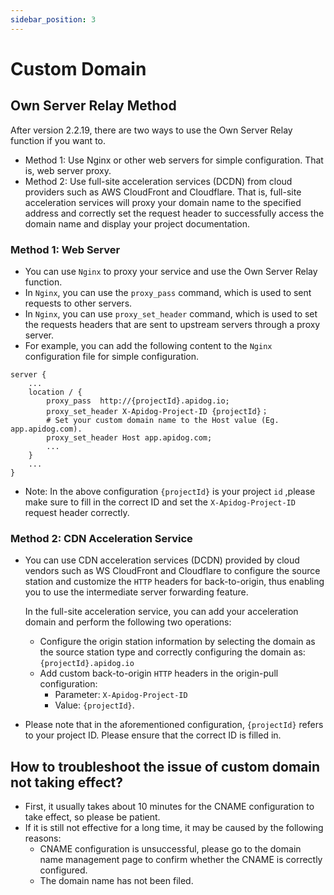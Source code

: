 ```yaml
---
sidebar_position: 3
---
```


# Custom Domain


## Own Server Relay Method

After version 2.2.19, there are two ways to use the Own Server Relay function if you want to.

- Method 1: Use Nginx or other web servers for simple configuration. That is, web server proxy.
- Method 2: Use full-site acceleration services (DCDN) from cloud providers such as AWS CloudFront and Cloudflare. That is, full-site acceleration services will proxy your domain name to the specified address and correctly set the request header to successfully access the domain name and display your project documentation.

### Method 1: Web Server

- You can use `Nginx` to proxy your service and use the Own Server Relay function.
- In `Nginx`, you can use the `proxy_pass` command, which is used to sent requests to other servers.
- In `Nginx`, you can use `proxy_set_header` command, which is used to set the requests headers that are sent to upstream servers through a proxy server.
- For example, you can add the following content to the `Nginx` configuration file for simple configuration.

```plaintext
server {
    ...
    location / {
        proxy_pass  http://{projectId}.apidog.io;
        proxy_set_header X-Apidog-Project-ID {projectId}；
        # Set your custom domain name to the Host value (Eg. app.apidog.com).
        proxy_set_header Host app.apidog.com;
        ...
    }
    ...
}

```

- Note: In the above configuration `{projectId}` is your project `id` ,please make sure to fill in the correct ID and set the `X-Apidog-Project-ID` request header correctly.

### Method 2: CDN Acceleration Service

- You can use CDN acceleration services (DCDN) provided by cloud vendors such as WS CloudFront and Cloudflare to configure the source station and customize the `HTTP` headers for back-to-origin, thus enabling you to use the intermediate server forwarding feature.

  In the full-site acceleration service, you can add your acceleration domain and perform the following two operations:

  - Configure the origin station information by selecting the domain as the source station type and correctly configuring the domain as:`{projectId}.apidog.io`
  - Add custom back-to-origin `HTTP` headers in the origin-pull configuration:
    - Parameter: `X-Apidog-Project-ID`
    - Value: `{projectId}`.

- Please note that in the aforementioned configuration, `{projectId}` refers to your project ID. Please ensure that the correct ID is filled in.


##  How to troubleshoot the issue of custom domain not taking effect?

- First, it usually takes about 10 minutes for the CNAME configuration to take effect, so please be patient.
- If it is still not effective for a long time, it may be caused by the following reasons:
  - CNAME configuration is unsuccessful, please go to the domain name management page to confirm whether the CNAME is correctly configured.
  - The domain name has not been filed.